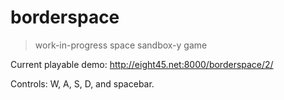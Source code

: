 # borderspace

> work-in-progress space sandbox-y game

Current playable demo: http://eight45.net:8000/borderspace/2/

Controls: W, A, S, D, and spacebar.

